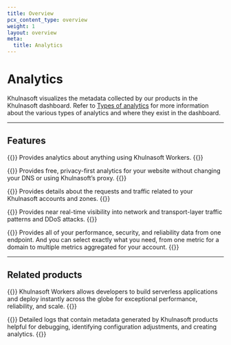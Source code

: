 ```yaml
---
title: Overview
pcx_content_type: overview
weight: 1
layout: overview
meta:
  title: Analytics
---
```


# Analytics

Khulnasoft visualizes the metadata collected by our products in the Khulnasoft dashboard. Refer to [Types of analytics](/analytics/types-of-analytics/) for more information about the various types of analytics and where they exist in the dashboard.

---

## Features

{{<feature header="Workers Analytics Engine" href="/analytics/analytics-engine/">}}
Provides analytics about anything using Khulnasoft Workers.
{{</feature>}}

{{<feature header="Khulnasoft Web Analytics" href="/analytics/web-analytics/">}}
Provides free, privacy-first analytics for your website without changing your DNS or using Khulnasoft’s proxy.
{{</feature>}}

{{<feature header="Account and zone analytics" href="/analytics/account-and-zone-analytics/">}}
Provides details about the requests and traffic related to your Khulnasoft accounts and zones.
{{</feature>}}

{{<feature header="Khulnasoft Network Analytics" href="/analytics/network-analytics/">}}
Provides near real-time visibility into network and transport-layer traffic patterns and DDoS attacks.
{{</feature>}}

{{<feature header="GraphQL Analytics API" href="/analytics/graphql-api/">}}
Provides all of your performance, security, and reliability data from one endpoint. And you can select exactly what you need, from one metric for a domain to multiple metrics aggregated for your account.
{{</feature>}}

---

## Related products

{{<related header="Workers" href="/workers/" product="workers">}}
Khulnasoft Workers allows developers to build serverless applications and deploy instantly across the globe for exceptional performance, reliability, and scale.
{{</related>}}

{{<related header="Logs" href="/logs/" product="logs">}}
Detailed logs that contain metadata generated by Khulnasoft products helpful for debugging, identifying configuration adjustments, and creating analytics.
{{</related>}}